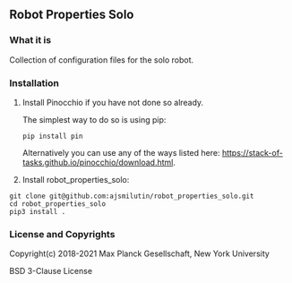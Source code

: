 Robot Properties Solo
---------------------

### What it is

Collection of configuration files for the solo robot.

### Installation

1. Install Pinocchio if you have not done so already.

   The simplest way to do so is using pip:

   ```
   pip install pin
   ```

   Alternatively you can use any of the ways listed here: https://stack-of-tasks.github.io/pinocchio/download.html.

2. Install robot_properties_solo:

  ```
  git clone git@github.com:ajsmilutin/robot_properties_solo.git
  cd robot_properties_solo
  pip3 install .
  ```

### License and Copyrights

Copyright(c) 2018-2021 Max Planck Gesellschaft, New York University

BSD 3-Clause License
